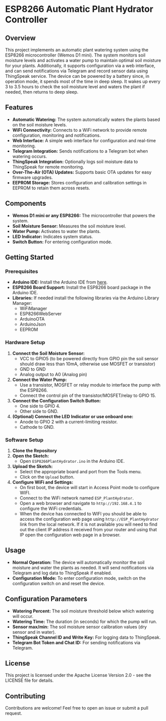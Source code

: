 # ESP8266 Automatic Plant Hydrator Controller

## Overview
This project implements an automatic plant watering system using the ESP8266 microcontroller (Wemos D1 mini). The system monitors soil moisture levels and activates a water pump to maintain optimal soil moisture for your plants. Additionally, it supports configuration via a web interface, and can send notifications via Telegram and record sensor data using ThingSpeak service. The device can be powered by a battery since, in operation mode, it spends most of the time in deep sleep. It wakes up every 3 to 3.5 hours to check the soil moisture level and waters the plant if needed, then returns to deep sleep.

## Features
- **Automatic Watering:** The system automatically waters the plants based on the soil moisture levels.
- **WiFi Connectivity:** Connects to a WiFi network to provide remote configuration, monitoring and notifications.
- **Web Interface:** A simple web interface for configuration and real-time monitoring.
- **Telegram Integration:** Sends notifications to a Telegram bot when watering occurs.
- **ThingSpeak Integration:** Optionally logs soil moisture data to ThingSpeak for remote monitoring.
- **Over-The-Air (OTA) Updates:** Supports basic OTA updates for easy firmware upgrades.
- **EEPROM Storage:** Stores configuration and calibration settings in EEPROM to retain them across resets.

## Components
- **Wemos D1 mini or any ESP8266:** The microcontroller that powers the system.
- **Soil Moisture Sensor:** Measures the soil moisture level.
- **Water Pump:** Activates to water the plants.
- **LED Indicator:** Indicates system status.
- **Switch Button:** For entering configuration mode.

## Getting Started

### Prerequisites
- **Arduino IDE:** Install the Arduino IDE from [here](https://www.arduino.cc/en/software).
- **ESP8266 Board Support:** Install the ESP8266 board package in the Arduino IDE.
- **Libraries:** If needed install the following libraries via the Arduino Library Manager:
  - WiFiManager
  - ESP8266WebServer
  - ArduinoOTA
  - ArduinoJson
  - EEPROM

### Hardware Setup
1. **Connect the Soil Moisture Sensor:**
   - VCC to GPIO5 (to be powered directly from GPIO pin the soil sensor should draw less than 10mA, otherwise use MOSFET or transistor)
   - GND to GND
   - Analog output to A0 (Analog pin)
2. **Connect the Water Pump:**
   - Use a transistor, MOSFET or relay module to interface the pump with the ESP8266.
   - Connect the control pin of the transistor/MOSFET/relay to GPIO 15.
3. **Connect the Configuration Switch Button:**
   - One side to GPIO 4.
   - Other side to GND.
4. **(Optional) Connect the LED Indicator or use onboard one:**
   - Anode to GPIO 2 with a current-limiting resistor.
   - Cathode to GND.

### Software Setup
1. **Clone the Repository**
2. **Open the Sketch:**
   - Open `ESP8266PlantHydrator.ino` in the Arduino IDE.
3. **Upload the Sketch:**
   - Select the appropriate board and port from the Tools menu.
   - Click on the `Upload` button.
4. **Configure WiFi and Settings:**
   - On first boot, the device will start in Access Point mode to configure WIFI.
   - Connect to the WiFi network named `ESP_PlantHydrator`.
   - Open a web browser and navigate to `http://192.168.4.1` to configure the WiFi credentials.
   - When the device has connected to WIFI you should be able to access the configuration web page using `http://ESP_PlantHydrator` link from the local network. If it is not available you will need to find out the client IP address it received from your router and using that IP open the configuration web page in a browser.

## Usage
- **Normal Operation:** The device will automatically monitor the soil moisture and water the plants as needed. It will send notifications via Telegram and log data to ThingSpeak if enabled.
- **Configuration Mode:** To enter configuration mode, switch on the configuration switch on and reset the device.

## Configuration Parameters
- **Watering Percent:** The soil moisture threshold below which watering will occur.
- **Watering Time:** The duration (in seconds) for which the pump will run.
- **Sensor max/min:** The soil moisture sensor calibration values (dry sensor and in water).
- **ThingSpeak Channel ID and Write Key:** For logging data to ThingSpeak.
- **Telegram Bot Token and Chat ID:** For sending notifications via Telegram.

## License
This project is licensed under the Apache License Version 2.0 - see the LICENSE file for details.

## Contributing
Contributions are welcome! Feel free to open an issue or submit a pull request.
